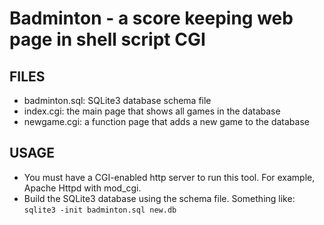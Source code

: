 Badminton - a score keeping web page in shell script CGI
========================================================

FILES
-----
  - badminton.sql: SQLite3 database schema file
  - index.cgi: the main page that shows all games in the database
  - newgame.cgi: a function page that adds a new game to the database

USAGE
-----
  - You must have a CGI-enabled http server to run this tool. For example,
    Apache Httpd with mod_cgi.
  - Build the SQLite3 database using the schema file.
    Something like: `sqlite3 -init badminton.sql new.db`
